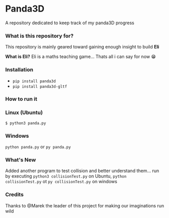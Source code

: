 # Panda3D 

A repository dedicated to keep track of my panda3D progress

### What is this repository for?
This repository is mainly geared toward gaining enough insight to build **Eli**

**What is Eli?**
Eli is a maths teaching game... 
Thats all i can say for now 😁

### Installation
* ```pip install panda3d```
* ```pip install panda3d-gltf```

### How to run it 
### Linux (Ubuntu)
``` $ python3 panda.py ```

### Windows 
``` python panda.py ```
or 
``` py panda.py ```

### What's New
Added another program to test collision and better understand them...
run by executing ```python3 collisionTest.py``` on Ubuntu, ```python collisionTest.py``` ot ```py collisionTest.py``` on windows

### Credits
Thanks to @Marek the leader of this project for making our imaginations run wild
